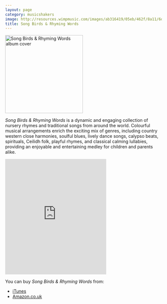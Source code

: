 ```yaml
---
layout: page
category: musicshakers
image: http://resources.wimpmusic.com/images/ab316419/05eb/462f/8a11/6d43416e4e90/1280x1280.jpg
title: Song Birds & Rhyming Words
---
```

<aside class="inset right">
<img src="http://resources.wimpmusic.com/images/ab316419/05eb/462f/8a11/6d43416e4e90/1280x1280.jpg" title="Song Birds & Rhyming Words album cover" width="250">
</aside>

*Song Birds & Rhyming Words* is a dynamic and engaging collection of nursery rhymes and traditional songs from around the world. Colourful musical arrangements enrich the exciting mix of genres, including country western close harmonies, soulful blues, lively dance songs, calypso beats, spirituals, Ceilidh folk, playful rhymes, and classical calming lullabies, providing an enjoyable and entertaining medley for children and parents alike.

<iframe src="https://widgets.itunes.apple.com/widget.html?c=gb&brc=FFFFFF&blc=FFFFFF&trc=FFFFFF&tlc=FFFFFF&d=&t=&m=music&e=album&w=325&h=370&ids=420573626&wt=discovery&partnerId=&affiliate_id=&at=&ct=" frameborder=0 style="overflow-x:hidden;overflow-y:hidden;width:325px;height: 370px;border:0px"></iframe>

You can buy *Song Birds & Rhyming Words* from:

- [iTunes](https://itunes.apple.com/gb/album/song-birds-rhyming-words/id420573626)
- [Amazon.co.uk](http://www.amazon.co.uk/Song-Birds-Rhyming-Words/dp/B005FG24NK)